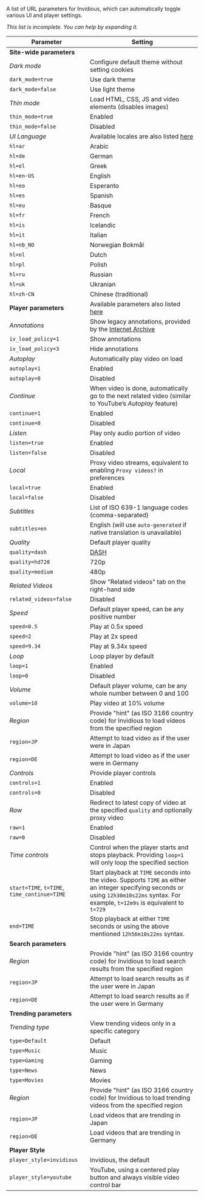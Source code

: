 A list of URL parameters for Invidious, which can automatically toggle various UI and player settings.

_This list is incomplete. You can help by expanding it._

| Parameter                                    | Setting                                                                                                                                                                                   |
| -------------------------------------------- | ----------------------------------------------------------------------------------------------------------------------------------------------------------------------------------------- |
| **Site-wide parameters**                     |                                                                                                                                                                                           |
| _Dark mode_                                  | Configure default theme without setting cookies                                                                                                                                           |
| `dark_mode=true`                             | Use dark theme                                                                                                                                                                            |
| `dark_mode=false`                            | Use light theme                                                                                                                                                                           |
| _Thin mode_                                  | Load HTML, CSS, JS and video elements (disables images)                                                                                                                                   |
| `thin_mode=true`                             | Enabled                                                                                                                                                                                   |
| `thin_mode=false`                            | Disabled                                                                                                                                                                                  |
| _UI Language_                                | Available locales are also listed [here](https://github.com/iv-org/invidious/blob/0.17.0/src/invidious.cr#L63-L75)                                                                      |
| `hl=ar`                                      | Arabic                                                                                                                                                                                    |
| `hl=de`                                      | German                                                                                                                                                                                    |
| `hl=el`                                      | Greek                                                                                                                                                                                     |
| `hl=en-US`                                   | English                                                                                                                                                                                   |
| `hl=eo`                                      | Esperanto                                                                                                                                                                                 |
| `hl=es`                                      | Spanish                                                                                                                                                                                   |
| `hl=eu`                                      | Basque                                                                                                                                                                                    |
| `hl=fr`                                      | French                                                                                                                                                                                    |
| `hl=is`                                      | Icelandic                                                                                                                                                                                 |
| `hl=it`                                      | Italian                                                                                                                                                                                   |
| `hl=nb_NO`                                   | Norwegian Bokmål                                                                                                                                                                          |
| `hl=nl`                                      | Dutch                                                                                                                                                                                     |
| `hl=pl`                                      | Polish                                                                                                                                                                                    |
| `hl=ru`                                      | Russian                                                                                                                                                                                   |
| `hl=uk`                                      | Ukranian                                                                                                                                                                                  |
| `hl=zh-CN`                                   | Chinese (traditional)                                                                                                                                                                     |
| **Player parameters**                        | Available parameters also listed [here](https://github.com/iv-org/invidious/blob/0.17.0/src/invidious/videos.cr#L244)                                                                   |
| _Annotations_                                | Show legacy annotations, provided by the [Internet Archive](https://archive.org/details/youtubeannotations)                                                                               |
| `iv_load_policy=1`                           | Show annotations                                                                                                                                                                          |
| `iv_load_policy=3`                           | Hide annotations                                                                                                                                                                          |
| _Autoplay_                                   | Automatically play video on load                                                                                                                                                          |
| `autoplay=1`                                 | Enabled                                                                                                                                                                                   |
| `autoplay=0`                                 | Disabled                                                                                                                                                                                  |
| _Continue_                                   | When video is done, automatically go to the next related video (similar to YouTube’s _Autoplay_ feature)                                                                                  |
| `continue=1`                                 | Enabled                                                                                                                                                                                   |
| `continue=0`                                 | Disabled                                                                                                                                                                                  |
| _Listen_                                     | Play only audio portion of video                                                                                                                                                          |
| `listen=true`                                | Enabled                                                                                                                                                                                   |
| `listen=false`                               | Disabled                                                                                                                                                                                  |
| _Local_                                      | Proxy video streams, equivalent to enabling `Proxy videos?` in preferences                                                                                                                |
| `local=true`                                 | Enabled                                                                                                                                                                                   |
| `local=false`                                | Disabled                                                                                                                                                                                  |
| _Subtitles_                                  | List of ISO 639-1 language codes (comma-separated)                                                                                                                                        |
| `subtitles=en`                               | English (will use `auto-generated` if native translation is unavailable)                                                                                                                  |
| _Quality_                                    | Default player quality                                                                                                                                                                    |
| `quality=dash`                               | [DASH](https://en.wikipedia.org/wiki/Dynamic_Adaptive_Streaming_over_HTTP)                                                                                                                |
| `quality=hd720`                              | 720p                                                                                                                                                                                      |
| `quality=medium`                             | 480p                                                                                                                                                                                      |
| _Related Videos_                             | Show "Related videos" tab on the right-hand side                                                                                                                                          |
| `related_videos=false`                       | Disabled                                                                                                                                                                                  |
| _Speed_                                      | Default player speed, can be any positive number                                                                                                                                          |
| `speed=0.5`                                  | Play at 0.5x speed                                                                                                                                                                        |
| `speed=2`                                    | Play at 2x speed                                                                                                                                                                          |
| `speed=9.34`                                 | Play at 9.34x speed                                                                                                                                                                       |
| _Loop_                                       | Loop player by default                                                                                                                                                                    |
| `loop=1`                                     | Enabled                                                                                                                                                                                   |
| `loop=0`                                     | Disabled                                                                                                                                                                                  |
| _Volume_                                     | Default player volume, can be any whole number between 0 and 100                                                                                                                          |
| `volume=10`                                  | Play video at 10% volume                                                                                                                                                                  |
| _Region_                                     | Provide "hint" (as ISO 3166 country code) for Invidious to load videos from the specified region                                                                                          |
| `region=JP`                                  | Attempt to load video as if the user were in Japan                                                                                                                                        |
| `region=DE`                                  | Attempt to load video as if the user were in Germany                                                                                                                                      |
| _Controls_                                   | Provide player controls                                                                                                                                                                   |
| `controls=1`                                 | Enabled                                                                                                                                                                                   |
| `controls=0`                                 | Disabled                                                                                                                                                                                  |
| _Raw_                                        | Redirect to latest copy of video at the specified `quality` and optionally proxy video                                                                                                    |
| `raw=1`                                      | Enabled                                                                                                                                                                                   |
| `raw=0`                                      | Disabled                                                                                                                                                                                  |
| _Time controls_                              | Control when the player starts and stops playback. Providing `loop=1` will only loop the specified section                                                                                |
| `start=TIME`, `t=TIME`, `time_continue=TIME` | Start playback at `TIME` seconds into the video. Supports `TIME` as either an integer specifying seconds or using `12h30m10s22ms` syntax. For example, `t=12m9s` is equivalent to `t=729` |
| `end=TIME`                                   | Stop playback at either `TIME` seconds or using the above mentioned `12h56m10s22ms` syntax.                                                                                               |
| **Search parameters**                        |                                                                                                                                                                                           |
| _Region_                                     | Provide "hint" (as ISO 3166 country code) for Invidious to load search results from the specified region                                                                                  |
| `region=JP`                                  | Attempt to load search results as if the user were in Japan                                                                                                                               |
| `region=DE`                                  | Attempt to load search results as if the user were in Germany                                                                                                                             |
| **Trending parameters**                      |                                                                                                                                                                                           |
| _Trending type_                              | View trending videos only in a specific category                                                                                                                                          |
| `type=Default`                               | Default                                                                                                                                                                                          |
| `type=Music`                                 | Music                                                                                                                                                                                          |
| `type=Gaming`                                | Gaming                                                                                                                                                                                          |
| `type=News`                                  | News                                                                                                                                                                                          |
| `type=Movies`                                | Movies                                                                                                                                                                                          |
| _Region_                                     | Provide "hint" (as ISO 3166 country code) for Invidious to load trending videos from the specified region                                                                                 |  |
| `region=JP`                                  | Load videos that are trending in Japan                                                                                                                                                    |
| `region=DE`                                  | Load videos that are trending in Germany                                                                                                                                                  |
| **Player Style**                             |                                                                                                                                                                                           |
| `player_style=invidious`                     | Invidious, the default                                                                                                                                          |
| `player_style=youtube`                       | YouTube, using a centered play button and always visible video control bar                                                                                                                                                                                         |